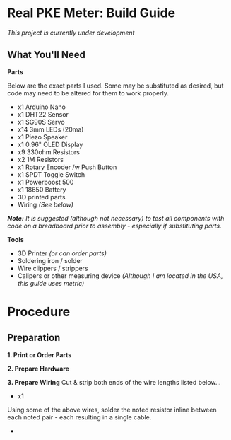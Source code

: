 # Real PKE Meter: Build Guide #

*This project is currently under development*

## What You'll Need ##
**Parts**

Below are the exact parts I used.  Some may be substituted as desired, but code may need to be altered for them to work properly.

- x1 Arduino Nano
- x1 DHT22 Sensor
- x1 SG90S Servo
- x14 3mm LEDs (20ma)
- x1 Piezo Speaker
- x1 0.96" OLED Display
- x9 330ohm Resistors
- x2 1M Resistors
- x1 Rotary Encoder /w Push Button
- x1 SPDT Toggle Switch
- x1 Powerboost 500
- x1 18650 Battery
- 3D printed parts
- Wiring *(See below)*

***Note:** It is suggested (although not necessary) to test all components with code on a breadboard prior to assembly - especially if substituting parts.*

**Tools**

- 3D Printer *(or can order parts)*
- Soldering iron / solder
- Wire clippers / strippers
- Calipers or other measuring device *(Although I am located in the USA, this guide uses metric)*


# Procedure #
## Preparation ##
**1. Print or Order Parts**

**2. Prepare Hardware**

**3. Prepare Wiring**
Cut & strip both ends of the wire lengths listed below...

 - x1

Using some of the above wires, solder the noted resistor inline between each noted pair - each resulting in a single cable.

- 

